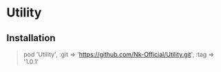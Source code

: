 # Utility

## Installation

> pod 'Utility', :git => 'https://github.com/Nk-Official/Utility.git', :tag => '1.0.1'
